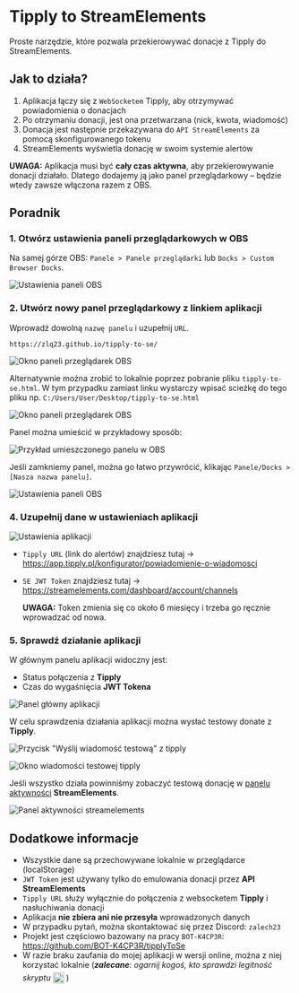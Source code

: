 # Tipply to StreamElements 

Proste narzędzie, które pozwala przekierowywać donacje z Tipply do StreamElements.

## Jak to działa?
  1. Aplikacja łączy się z `WebSocketem` Tipply, aby otrzymywać powiadomienia o donacjach
  2. Po otrzymaniu donacji, jest ona przetwarzana (nick, kwota, wiadomość)
  3. Donacja jest następnie przekazywana do `API StreamElements` za pomocą skonfigurowanego tokenu
  4. StreamElements wyświetla donację w swoim systemie alertów

 **UWAGA:** Aplikacja musi być **cały czas aktywna**, aby przekierowywanie donacji działało. Dlatego dodajemy ją jako panel przeglądarkowy – będzie wtedy zawsze włączona razem z OBS.

## Poradnik

### 1. Otwórz ustawienia paneli przeglądarkowych w OBS

Na samej górze OBS:
`Panele > Panele przeglądarki` lub `Docks > Custom Browser Docks`.

![Ustawienia paneli OBS](https://i.imgur.com/FTVlzo8.png)

### 2. Utwórz nowy panel przeglądarkowy z linkiem aplikacji

Wprowadź dowolną `nazwę panelu` i uzupełnij `URL`.

```
https://zlq23.github.io/tipply-to-se/
```

![Okno paneli przeglądarek OBS](https://i.imgur.com/J41tc0C.png)

Alternatywnie można zrobić to lokalnie poprzez pobranie pliku `tipply-to-se.html`. W tym przypadku zamiast linku wystarczy wpisać scieżkę do tego pliku np. `C:/Users/User/Desktop/tipply-to-se.html`

   ![Okno paneli przeglądarek OBS](https://i.imgur.com/RWGsFsp.png)

Panel można umieścić w przykładowy sposób: 

![Przykład umieszczonego panelu w OBS](https://i.imgur.com/YLRLqT0.png)

Jeśli zamkniemy panel, można go łatwo przywrócić, klikając  `Panele/Docks > [Nasza nazwa panelu]`.

![Ustawienia paneli OBS](https://i.imgur.com/ZpRW5sY.png)

### 4. Uzupełnij dane w ustawieniach aplikacji

![Ustawienia aplikacji](https://i.imgur.com/5UPlgGK.png)

- `Tipply URL` (link do alertów) znajdziesz tutaj → https://app.tipply.pl/konfigurator/powiadomienie-o-wiadomosci
- `SE JWT Token` znajdziesz tutaj → https://streamelements.com/dashboard/account/channels
  
  **UWAGA:** Token zmienia się co około 6 miesięcy i trzeba go ręcznie wprowadzać od nowa.

### 5. Sprawdź działanie aplikacji

W głównym panelu aplikacji widoczny jest:
- Status połączenia z **Tipply**
- Czas do wygaśnięcia **JWT Tokena**

![Panel główny aplikacji](https://i.imgur.com/bAXK45b.png)

W celu sprawdzenia działania aplikacji można wysłać testowy donate z **Tipply**. 

![Przycisk "Wyślij wiadomość testową" z tipply](https://i.imgur.com/rQ5YbrE.png)

![Okno wiadomości testowej tipply](https://i.imgur.com/r1UN7ag.png)

Jeśli wszystko działa powinniśmy zobaczyć testową donację w [panelu aktywności](https://streamelements.com/dashboard/activity) **StreamElements**.

![Panel aktywności streamelements](https://i.imgur.com/Ikd6UZQ.png)
## Dodatkowe informacje

- Wszystkie dane są przechowywane lokalnie w przeglądarce (localStorage)
- `JWT Token` jest używany tylko do emulowania donacji przez **API StreamElements**
- `Tipply URL` służy wyłącznie do połączenia z websocketem **Tipply** i nasłuchiwania donacji
- Aplikacja **nie zbiera ani nie przesyła** wprowadzonych danych
- W przypadku pytań, można skontaktować się przez Discord: `zalech23`
- Projekt jest częściowo bazowany na pracy `BOT-K4CP3R`: https://github.com/BOT-K4CP3R/tipplyToSe
- W razie braku zaufania do mojej aplikacji w wersji online, można z niej korzystać lokalnie (***zalecane**: ogarnij kogoś, kto sprawdzi legitność skryptu* <img style="height: 20px; transform: translateY(5px);" src="https://cdn.7tv.app/emote/01GB3PQ1K8000CW87FDNNPRBZG/1x.avif"> )


